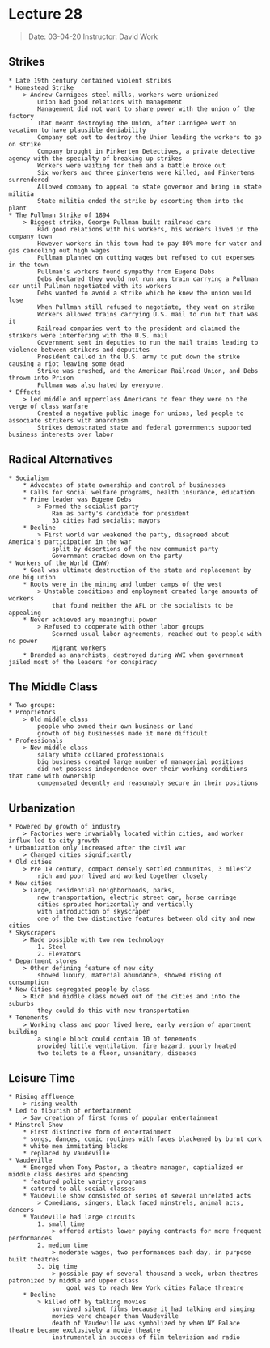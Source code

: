 # Lecture 28
> Date: 03-04-20
> Instructor: David Work

## Strikes
    * Late 19th century contained violent strikes
    * Homestead Strike
        > Andrew Carnigees steel mills, workers were unionized
            Union had good relations with management
            Management did not want to share power with the union of the factory
            That meant destroying the Union, after Carnigee went on vacation to have plausible deniability
            Company set out to destroy the Union leading the workers to go on strike
            Company brought in Pinkerten Detectives, a private detective agency with the specialty of breaking up strikes
            Workers were waiting for them and a battle broke out
            Six workers and three pinkertens were killed, and Pinkertens surrendered
            Allowed company to appeal to state governor and bring in state militia
            State militia ended the strike by escorting them into the plant
    * The Pullman Strike of 1894
        > Biggest strike, George Pullman built railroad cars
            Had good relations with his workers, his workers lived in the company town
            However workers in this town had to pay 80% more for water and gas canceling out high wages
            Pullman planned on cutting wages but refused to cut expenses in the town
            Pullman's workers found sympathy from Eugene Debs
            Debs declared they would not run any train carrying a Pullman car until Pullman negotiated with its workers
            Debs wanted to avoid a strike which he knew the union would lose
            When Pullman still refused to negotiate, they went on strike
            Workers allowed trains carrying U.S. mail to run but that was it
            Railroad companies went to the president and claimed the strikers were interfering with the U.S. mail
            Government sent in deputies to run the mail trains leading to violence between strikers and deputites
            President called in the U.S. army to put down the strike causing a riot leaving some dead
            Strike was crushed, and the American Railroad Union, and Debs throwm into Prison
            Pullman was also hated by everyone,
    * Effects
        > Led middle and upperclass Americans to fear they were on the verge of class warfare
            Created a negative public image for unions, led people to associate strikers with anarchism
            Strikes demostrated state and federal governments supported business interests over labor
    
## Radical Alternatives
    * Socialism
        * Advocates of state ownership and control of businesses
        * Calls for social welfare programs, health insurance, education
        * Prime leader was Eugene Debs
            > Formed the socialist party
                Ran as party's candidate for president
                33 cities had socialist mayors
        * Decline
            > First world war weakened the party, disagreed about America's participation in the war
                split by desertions of the new communist party
                Government cracked down on the party
    * Workers of the World (IWW)
        * Goal was ultimate destruction of the state and replacement by one big union
        * Roots were in the mining and lumber camps of the west 
            > Unstable conditions and employment created large amounts of workers
                that found neither the AFL or the socialists to be appealing
        * Never achieved any meaningful power
            > Refused to cooperate with other labor groups
                Scorned usual labor agreements, reached out to people with no power
                Migrant workers
        * Branded as anarchists, destroyed during WWI when government jailed most of the leaders for conspiracy

## The Middle Class
    * Two groups:
    * Proprietors
        > Old middle class
            people who owned their own business or land
            growth of big businesses made it more difficult
    * Professionals
        > New middle class
            salary white collared professionals
            big business created large number of managerial positions
            did not possess independence over their working conditions that came with ownership
            compensated decently and reasonably secure in their positions
## Urbanization
    * Powered by growth of industry
        > Factories were invariably located within cities, and worker influx led to city growth
    * Urbanization only increased after the civil war
        > Changed cities significantly
    * Old cities
        > Pre 19 century, compact densely settled communites, 3 miles^2
            rich and poor lived and worked together closely
    * New cities
        > Large, residential neighborhoods, parks, 
            new transportation, electric street car, horse carriage
            cities sprouted horizontally and vertically
            with introduction of skyscraper
            one of the two distinctive features between old city and new cities
    * Skyscrapers
        > Made possible with two new technology
            1. Steel
            2. Elevators
    * Department stores
        > Other defining feature of new city
            showed luxury, material abundance, showed rising of consumption
    * New Cities segregated people by class
        > Rich and middle class moved out of the cities and into the suburbs
            they could do this with new transportation
    * Tenements
        > Working class and poor lived here, early version of apartment building
            a single block could contain 10 of tenements
            provided little ventilation, fire hazard, poorly heated
            two toilets to a floor, unsanitary, diseases
## Leisure Time
    * Rising affluence
        > rising wealth
    * Led to flourish of entertainment
        > Saw creation of first forms of popular entertainment
    * Minstrel Show
        * First distinctive form of entertainment
        * songs, dances, comic routines with faces blackened by burnt cork
        * white men immitating blacks
        * replaced by Vaudeville
    * Vaudeville
        * Emerged when Tony Pastor, a theatre manager, captialized on middle class desires and spending
        * featured polite variety programs
        * catered to all social classes
        * Vaudeville show consisted of series of several unrelated acts
            > Comedians, singers, black faced minstrels, animal acts, dancers
        * Vaudeville had large circuits
            1. small time
                > offered artists lower paying contracts for more frequent performances
            2. medium time
                > moderate wages, two performances each day, in purpose built theatres
            3. big time
                > possible pay of several thousand a week, urban theatres patronized by middle and upper class
                    goal was to reach New York cities Palace threatre
        * Decline
            > killed off by talking movies
                survived silent films because it had talking and singing
                movies were cheaper than Vaudeville
                death of Vaudeville was symbolized by when NY Palace theatre became exclusively a movie theatre
                instrumental in success of film television and radio
